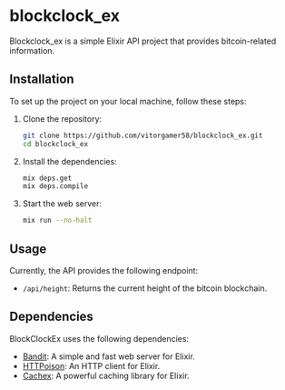 # blockclock_ex

Blockclock_ex is a simple Elixir API project that provides bitcoin-related information. 

## Installation

To set up the project on your local machine, follow these steps:

1. Clone the repository:

    ```bash
    git clone https://github.com/vitorgamer58/blockclock_ex.git
    cd blockclock_ex
    ```

2. Install the dependencies:

   ```bash
   mix deps.get
   mix deps.compile
   ```

3. Start the web server:

   ```bash
   mix run --no-halt
   ```

## Usage

Currently, the API provides the following endpoint:

- `/api/height`: Returns the current height of the bitcoin blockchain.

## Dependencies

BlockClockEx uses the following dependencies:

- [Bandit](https://github.com/mtrudel/bandit): A simple and fast web server for Elixir.
- [HTTPoison](https://github.com/edgurgel/httpoison.git): An HTTP client for Elixir.
- [Cachex](https://github.com/whitfin/cachex.git): A powerful caching library for Elixir.
